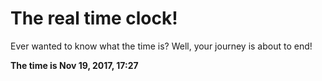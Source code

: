 # The real time clock!

Ever wanted to know what the time is? Well, your journey is about to end!

**The time is Nov 19, 2017, 17:27**